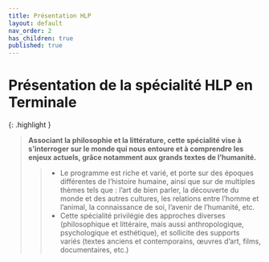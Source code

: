 ```yaml
---
title: Présentation HLP
layout: default
nav_order: 2
has_children: true
published: true
---
```

# Présentation de la spécialité HLP en Terminale

{: .highlight }
>**Associant la philosophie et la littérature, cette spécialité vise à s’interroger sur le
monde qui nous entoure et à comprendre les enjeux actuels, grâce notamment aux
grands textes de l’humanité.**
>> - Le programme est riche et varié, et porte sur des époques différentes de l’histoire
humaine, ainsi que sur de multiples thèmes tels que : l’art de bien parler, la
découverte du monde et des autres cultures, les relations entre l’homme et l’animal,
la connaissance de soi, l’avenir de l’humanité, etc.
>> - Cette spécialité privilégie des approches diverses (philosophique et littéraire, mais
aussi anthropologique, psychologique et esthétique), et sollicite des supports variés
(textes anciens et contemporains, œuvres d’art, films, documentaires, etc.)
